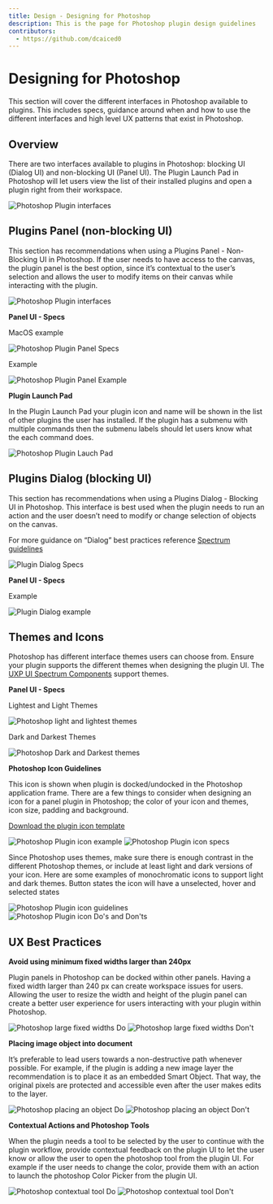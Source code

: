 ```yaml
---
title: Design - Designing for Photoshop
description: This is the page for Photoshop plugin design guidelines
contributors:
  - https://github.com/dcaiced0
---
```


# Designing for Photoshop

This section will cover the different interfaces in Photoshop available to plugins. This includes specs, guidance around when and how to use the different interfaces and high level UX patterns that exist in Photoshop. 


 

## Overview

There are two interfaces available to plugins in Photoshop: blocking UI (Dialog UI) and non-blocking UI (Panel UI).  The Plugin Launch Pad in Photoshop will let users view the list of their installed plugins and open a plugin right from their workspace. 

![Photoshop Plugin interfaces](../ux-images/pluginsinphotoshop.png)

## Plugins Panel (non-blocking UI)

This section has recommendations when using a Plugins Panel - Non-Blocking UI in Photoshop. If the user needs to have access to the canvas, the plugin panel is the best option, since it’s contextual to the user’s selection and allows the user to modify items on their canvas while interacting with the plugin. 

![Photoshop Plugin interfaces](../ux-images/Photoshop_panel.png)

**Panel UI - Specs**

MacOS example

![Photoshop Plugin Panel Specs](../ux-images/photoshoppanelspecs.png)

Example

![Photoshop Plugin Panel Example](../ux-images/pspluginexample.png)

**Plugin Launch Pad**

In the Plugin Launch Pad your plugin icon and name will be shown in the list of other plugins the user has installed. If the plugin has a submenu with multiple commands then the submenu labels should let users know what the each command does. 

![Photoshop Plugin Lauch Pad](../ux-images/pspluginlaunchpad.png)


## Plugins Dialog (blocking UI)

This section has recommendations when using a Plugins Dialog - Blocking UI in Photoshop. This interface is best used when the plugin needs to run an action and the user doesn’t need to modify or change selection of objects on the canvas.

For more guidance on “Dialog” best practices reference [Spectrum guidelines](spectrum.adobe.com/page/dialog)

![Plugin Dialog Specs](../ux-images/plugindialogspecs.png)

**Panel UI - Specs**

Example

![Plugin Dialog example](../ux-images/plugindialogexample.png)


## Themes and Icons

Photoshop has different interface themes users can choose from. Ensure your plugin supports the different themes when designing the plugin UI. The [UXP UI Spectrum Components](Link) support themes.

**Panel UI - Specs**

Lightest and Light Themes

![Photoshop light and lightest themes](../ux-images/lightThemes.png)

Dark and Darkest Themes

![Photoshop Dark and Darkest themes](../ux-images/darkThemes.png)


**Photoshop Icon Guidelines**

This icon is shown when plugin is docked/undocked in the Photoshop application frame. There are a few things to consider when designing an icon for a panel plugin in Photoshop; the color of your icon and themes, icon size, padding and background.

[Download the plugin icon template](Link)

![Photoshop Plugin icon example](../ux-images/psiconexample.png)
![Photoshop Plugin icon specs](../ux-images/psiconspecs.png)

Since Photoshop uses themes, make sure there is enough contrast in the different Photoshop themes, or include at least light and dark versions of your icon. Here are some examples of monochromatic icons to support light and dark themes. Button states the icon will have a unselected, hover and selected states

![Photoshop Plugin icon guidelines](../ux-images/psiconguidelines.png)
![Photoshop Plugin icon Do's and Don'ts](../ux-images/psicondosdonts.png)

## UX Best Practices

**Avoid using minimum fixed widths larger than 240px**

Plugin panels in Photoshop can be docked within other panels. Having a fixed width larger than 240 px can create workspace issues for users. Allowing the user to resize the width and height of the plugin panel can create a better user experience for users interacting with your plugin within Photoshop.

![Photoshop large fixed widths Do](../ux-images/pslargewidtdo.png)
![Photoshop large fixed widths Don't](../ux-images/pslargewidthdont.png)

**Placing image object into document**

It’s preferable to lead users towards a non-destructive path whenever possible. For example, if the plugin is adding a new image layer the recommendation is to place it as an embedded Smart Object. That way, the original pixels are protected and accessible even after the user makes edits to the layer.

![Photoshop placing an object Do](../ux-images/psplaceobjectdo.png)
![Photoshop placing an object Don't](../ux-images/psplaceobjectdont.png)

**Contextual Actions and Photoshop Tools**

When the plugin needs a tool to be selected by the user to continue with the plugin workflow, provide contextual feedback on the plugin UI to let the user know or allow the user to open the photoshop tool from the plugin UI. For example if the user needs to change the color, provide them with an action to launch the photoshop Color Picker from the plugin UI.

![Photoshop contextual tool Do](../ux-images/pscontextualtoolsDo.png)
![Photoshop contextual tool Don't](../ux-images/pscontextualtoolsDont.png)